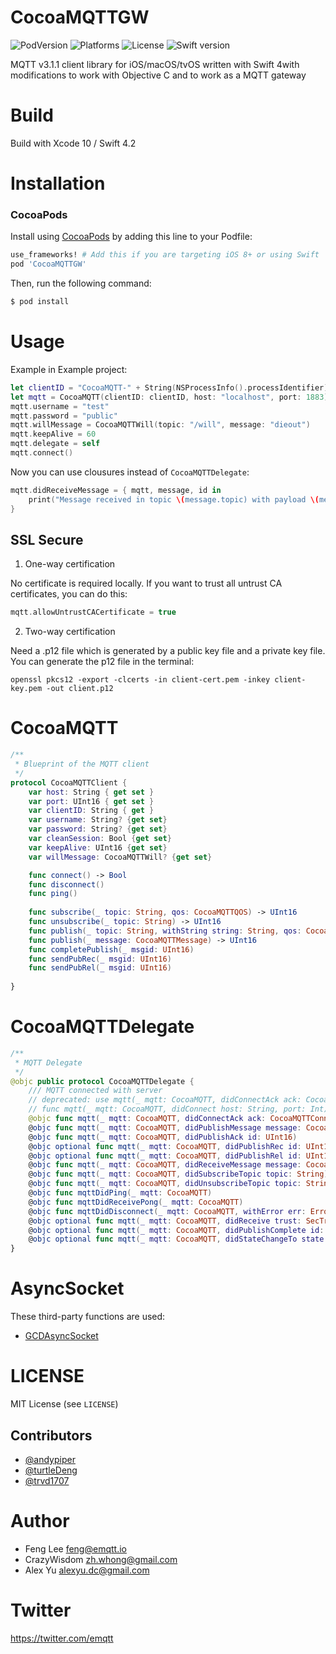 CocoaMQTTGW
=============
![PodVersion](https://img.shields.io/cocoapods/v/CocoaMQTT.svg)
![Platforms](https://img.shields.io/cocoapods/p/CocoaMQTT.svg)
![License](https://img.shields.io/cocoapods/l/BadgeSwift.svg?style=flat)
![Swift version](https://img.shields.io/badge/swift-4.2-orange.svg)

MQTT v3.1.1 client library for iOS/macOS/tvOS  written with Swift 4with modifications to work 
with Objective C and to work as a MQTT gateway


Build
=====

Build with Xcode 10 / Swift 4.2


Installation
=====
### CocoaPods
Install using [CocoaPods](http://cocoapods.org) by adding this line to your Podfile:

````ruby
use_frameworks! # Add this if you are targeting iOS 8+ or using Swift
pod 'CocoaMQTTGW'  
````
Then, run the following command:

```bash
$ pod install
```

Usage
=====

Example in Example project:

```swift
let clientID = "CocoaMQTT-" + String(NSProcessInfo().processIdentifier)
let mqtt = CocoaMQTT(clientID: clientID, host: "localhost", port: 1883)
mqtt.username = "test"
mqtt.password = "public"
mqtt.willMessage = CocoaMQTTWill(topic: "/will", message: "dieout")
mqtt.keepAlive = 60
mqtt.delegate = self
mqtt.connect()

```

Now you can use clousures instead of `CocoaMQTTDelegate`:

```swift 
mqtt.didReceiveMessage = { mqtt, message, id in
	print("Message received in topic \(message.topic) with payload \(message.string!)")           
}
```

## SSL Secure

1. One-way certification

No certificate is required locally.
If you want to trust all untrust CA certificates, you can do this:

```swift
mqtt.allowUntrustCACertificate = true
```

2. Two-way certification

Need a .p12 file which is generated by a public key file and a private key file. You can generate the p12 file in the terminal:

```
openssl pkcs12 -export -clcerts -in client-cert.pem -inkey client-key.pem -out client.p12
```



CocoaMQTT
==========

```swift
/**
 * Blueprint of the MQTT client
 */
protocol CocoaMQTTClient {
    var host: String { get set }
    var port: UInt16 { get set }
    var clientID: String { get }
    var username: String? {get set}
    var password: String? {get set}
    var cleanSession: Bool {get set}
    var keepAlive: UInt16 {get set}
    var willMessage: CocoaMQTTWill? {get set}

    func connect() -> Bool
    func disconnect()
    func ping()
    
    func subscribe(_ topic: String, qos: CocoaMQTTQOS) -> UInt16
    func unsubscribe(_ topic: String) -> UInt16
    func publish(_ topic: String, withString string: String, qos: CocoaMQTTQOS, retained: Bool, dup: Bool) -> UInt16
    func publish(_ message: CocoaMQTTMessage) -> UInt16
    func completePublish(_ msgid: UInt16)
    func sendPubRec(_ msgid: UInt16)
    func sendPubRel(_ msgid: UInt16)
    
}
```


CocoaMQTTDelegate
=================

```swift
/**
 * MQTT Delegate
 */
@objc public protocol CocoaMQTTDelegate {
    /// MQTT connected with server
    // deprecated: use mqtt(_ mqtt: CocoaMQTT, didConnectAck ack: CocoaMQTTConnAck) to tell if connect to the server successfully
    // func mqtt(_ mqtt: CocoaMQTT, didConnect host: String, port: Int)
    @objc func mqtt(_ mqtt: CocoaMQTT, didConnectAck ack: CocoaMQTTConnAck)
    @objc func mqtt(_ mqtt: CocoaMQTT, didPublishMessage message: CocoaMQTTMessage, id: UInt16)
    @objc func mqtt(_ mqtt: CocoaMQTT, didPublishAck id: UInt16)
    @objc optional func mqtt(_ mqtt: CocoaMQTT, didPublishRec id: UInt16)
    @objc optional func mqtt(_ mqtt: CocoaMQTT, didPublishRel id: UInt16)
    @objc func mqtt(_ mqtt: CocoaMQTT, didReceiveMessage message: CocoaMQTTMessage, id: UInt16 )
    @objc func mqtt(_ mqtt: CocoaMQTT, didSubscribeTopic topic: String)
    @objc func mqtt(_ mqtt: CocoaMQTT, didUnsubscribeTopic topic: String)
    @objc func mqttDidPing(_ mqtt: CocoaMQTT)
    @objc func mqttDidReceivePong(_ mqtt: CocoaMQTT)
    @objc func mqttDidDisconnect(_ mqtt: CocoaMQTT, withError err: Error?)
    @objc optional func mqtt(_ mqtt: CocoaMQTT, didReceive trust: SecTrust, completionHandler: @escaping (Bool) -> Void)
    @objc optional func mqtt(_ mqtt: CocoaMQTT, didPublishComplete id: UInt16)
    @objc optional func mqtt(_ mqtt: CocoaMQTT, didStateChangeTo state: CocoaMQTTConnState)
}
```


AsyncSocket 
==========

These third-party functions are used:

* [GCDAsyncSocket](https://github.com/robbiehanson/CocoaAsyncSocket)


LICENSE
=======

MIT License (see `LICENSE`)

## Contributors

* [@andypiper](https://github.com/andypiper)
* [@turtleDeng](https://github.com/turtleDeng)
* [@trvd1707](https://github.com/trvd1707)



Author
======

- Feng Lee <feng@emqtt.io>
- CrazyWisdom <zh.whong@gmail.com>
- Alex Yu <alexyu.dc@gmail.com>


Twitter
======

https://twitter.com/emqtt

